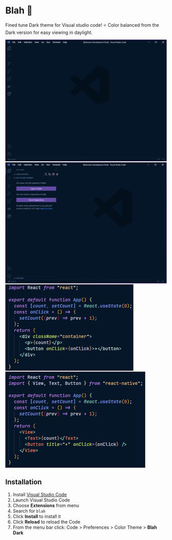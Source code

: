 # Blah :sheep:

Fined tune Dark theme for Visual studio code! :star:
Color balanced from the Dark version for easy viewing in daylight.

![main](images/readme-main-cropped.png)
![sidebar](images/readme-active-sidebar.png)
![react](images/readme-react.png)
![react-native](images/readme-react-native.png)

## Installation

1.  Install [Visual Studio Code](https://code.visualstudio.com/)
2.  Launch Visual Studio Code
3.  Choose **Extensions** from menu
4.  Search for `blah`
5.  Click **Install** to install it
6.  Click **Reload** to reload the Code
7.  From the menu bar click: Code > Preferences > Color Theme > **Blah Dark**